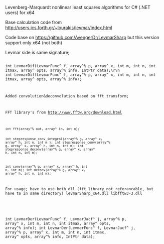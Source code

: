 Levenberg-Marquardt nonlinear least squares algorithms for C# (.NET users) for x64

Base calculation code from http://users.ics.forth.gr/~lourakis/levmar/index.html

Code base on https://github.com/AvengerDr/LevmarSharp but this version support only x64 (not both)

Levmar side is same signature;

<code>
int LevmarDif(LevmarFunc^ f, array<double>^% p, array<double>^ x, int m, int n, int itmax, array<double>^ opts, array<double>^% info, IntPtr data);\r\n
int LevmarDif(LevmarFunc^ f, array<double>^% p, array<double>^ x, int m, int n, int itmax, array<double>^ opts, array<double>^% info);

int LevmarDer(LevmarFunc^ f, LevmarJacf^ j, array<double>^% p, array<double>^ x, int m, int n, int itmax, array<double>^ opts, array<double>^% info);
int LevmarDer(LevmarFunc^ f, LevmarJacf^ j, array<double>^% p, array<double>^ x, int m, int n, int itmax, array<double>^ opts, array<double>^% info, IntPtr data);
  </code>

Added convolution&deconvolution based on fft transform;

FFT library's from http://www.fftw.org/download.html

  <code>
int fft(array<double>^% out, array<double>^ in, int n);

int stepresponse_conv_integral(array<double>^% g, array<double>^ x, array<double>^ h, int n, int m );
int stepresponse_conv(array<double>^% g, array<double>^ x, array<double>^ h, int n, int m);
int stepresponse_deconv(array<double>^% g, array<double>^ x, array<double>^ h, int n, int m);

int conv(array<double>^% g, array<double>^ x, array<double>^ h, int n, int m);
int deconv(array<double>^% g, array<double>^ x, array<double>^ h, int n, int m);
  </code>

For usage; have to use both dll (fft library not referancable, but have to in same directory)
levmarSharp_x64.dll
libfftw3-3.dll
